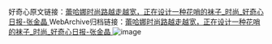 好奇心原文链接：[蕾哈娜时尚路越走越宽，正在设计一种花哨的袜子_时尚_好奇心日报-张金晶 ](https://www.qdaily.com/articles/12329.html)
WebArchive归档链接：[蕾哈娜时尚路越走越宽，正在设计一种花哨的袜子_时尚_好奇心日报-张金晶 ](http://web.archive.org/web/20171021104254/http://www.qdaily.com:80/articles/12329.html)
![image](http://ww3.sinaimg.cn/large/007d5XDply1g3wjnxynp6j30u03uw7rt)